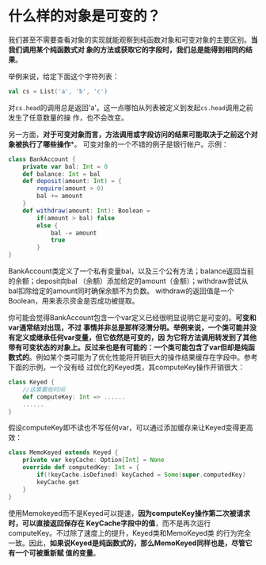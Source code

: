 什么样的对象是可变的？
================================================================================
我们甚至不需要查看对象的实现就能观察到纯函数对象和可变对象的主要区别。**当我们调用某个纯函数式对
象的方法或获取它的字段时，我们总是能得到相同的结果**。

举例来说，给定下面这个字符列表：
```scala
val cs = List('a', 'b', 'c')
```
对`cs.head`的调用总是返回'a'。这一点哪怕从列表被定义到发起`cs.head`调用之前发生了任意数量的操
作，也不会改变。

另一方面，**对于可变对象而言，方法调用或字段访问的结果可能取决于之前这个对象被执行了哪些操作***。
可变对象的一个不错的例子是银行帐户。示例：
```scala
class BankAccount {
    private var bal: Int = 0
    def balance: Int = bal
    def deposit(amount: Int) = {
        require(amount > 0)
        bal += amount
    }
    def withdraw(amount: Int): Boolean = 
        if(amount > bal) false
        else {
            bal -= amount
            true
        }
}
```
BankAccount类定义了一个私有变量bal，以及三个公有方法；balance返回当前的余额；deposit向bal
（余额）添加给定的amount（金额）；withdraw尝试从bal扣除给定的amount同时确保余额不为负数。
withdraw的返回值是一个Boolean，用来表示资金是否成功被提取。

你可能会觉得BankAccount包含一个var定义已经很明显说明它是可变的。**可变和var通常结对出现，不过
事情并非总是那样泾渭分明。举例来说，一个类可能并没有定义或继承任何var变量，但它依然是可变的，因
为它将方法调用转发到了其他带有可变状态的对象上。反过来也是有可能的：一个类可能包含了var但却是纯函
数式的**。例如某个类可能为了优化性能将开销巨大的操作结果缓存在字段中。参考下面的示例，一个没有经
过优化的Keyed类，其computeKey操作开销很大：
```scala
class Keyed {
    //这需要些时间 
    def computeKey: Int => ......
    ......
}
```
假设computeKey即不读也不写任何var，可以通过添加缓存来让Keyed变得更高效：
```scala
class MemoKeyed extends Keyed {
    private var keyCache: Option[Int] = None
    override def computedKey: Int = {
        if(!keyCache.isDefined) keyCached = Some(super.computedKey)
        keyCache.get
    }
}
```
使用Memokeyed而不是Keyed可以提速，**因为computeKey操作第二次被请求时，可以直接返回保存在
KeyCache字段中的值**，而不是再次运行computeKey。不过除了速度上的提升，Keyed类和MemoKeyed类
的行为完全一致。因此，**如果说Keyed是纯函数式的，那么MemoKeyed同样也是，尽管它有一个可被重新赋
值的变量**。
